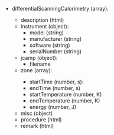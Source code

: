 - differentialScanningCalorimetry (array<object>):
  - description (html)
  - instrument (object):
    - model (string)
    - manufacturer (string)
    - software (string)
    - serialNumber (string)
  - jcamp (object):
    - filename
  - zone (array<object>): 
    - startTime (number, s):
    - endTime (number, s)
    - startTemperature (number, K)
    - endTemperature (number, K)
    - energy (number, J)
  - misc (object)
  - procedure (html)
  - remark (html) 
